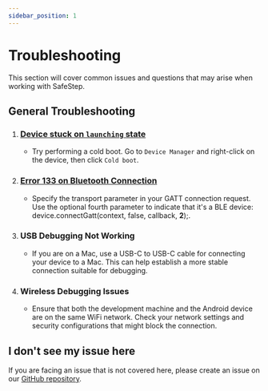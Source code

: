 ```yaml
---
sidebar_position: 1
---
```


# Troubleshooting

This section will cover common issues and questions that may arise when working with SafeStep.

## General Troubleshooting

1. ### [Device stuck on `launching` state](https://stackoverflow.com/questions/51101178/android-studio-device-list-stuck-on-loading?page=1&tab=scoredesc#tab-top)
   - Try performing a cold boot. Go to `Device Manager` and right-click on the device, then click `Cold boot`.

2. ### [Error 133 on Bluetooth Connection](https://stackoverflow.com/questions/47472916/ble-gatt-onconnectionstatechange-failed-status-133-and-257)
   - Specify the transport parameter in your GATT connection request. Use the optional fourth parameter to indicate that it's a BLE device: device.connectGatt(context, false, callback, **2**);.

3. ### USB Debugging Not Working
   - If you are on a Mac, use a USB-C to USB-C cable for connecting your device to a Mac. This can help establish a more stable connection suitable for debugging.

4. ### Wireless Debugging Issues
   - Ensure that both the development machine and the Android device are on the same WiFi network. Check your network settings and security configurations that might block the connection.

## I don't see my issue here

If you are facing an issue that is not covered here, please create an issue on our [GitHub repository](https://github.com/SafeStepCSU/SafeStep/issues).